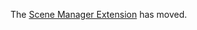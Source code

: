 
The [Scene Manager Extension](https://github.com/BabylonJS/UnityExporter/tree/master/Manager) has moved.